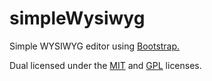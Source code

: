 simpleWysiwyg
=============

<p>Simple WYSIWYG editor using <a href="http://twitter.github.com/bootstrap/">Bootstrap.</a></p>
<p>Dual licensed under the <a href="https://raw.github.com/rtancman/simpleWysiwyg/master/MIT.txt">MIT</a> and <a href="https://raw.github.com/rtancman/simpleWysiwyg/master/GPL.txt">GPL</a> licenses.</p>
